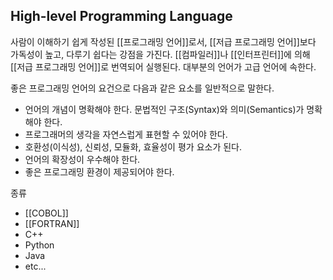## High-level Programming Language

사람이 이해하기 쉽게 작성된 [[프로그래밍 언어]]로서, [[저급 프로그래밍 언어]]보다 가독성이 높고, 다루기 쉽다는 강점을 가진다. [[컴파일러]]나 [[인터프린터]]에 의해 [[저급 프로그래밍 언어]]로 번역되어 실행된다. 대부분의 언어가 고급 언어에 속한다. 

좋은 프로그래밍 언어의 요건으로 다음과 같은 요소를 일반적으로 말한다.
+ 언어의 개념이 명확해야 한다. 문법적인 구조(Syntax)와 의미(Semantics)가 명확해야 한다.
+ 프로그래머의 생각을 자연스럽게 표현할 수 있어야 한다.
+ 호환성(이식성), 신뢰성, 모듈화, 효율성이 평가 요소가 된다.
+ 언어의 확장성이 우수해야 한다.
+ 좋은 프로그래밍 환경이 제공되어야 한다.

종류
+ [[COBOL]]
+ [[FORTRAN]]
+ C++
+ Python
+ Java
+ etc...
